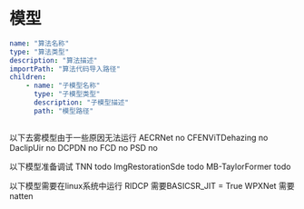 # 模型

```yml
name: "算法名称"
type: "算法类型"
description: "算法描述"
importPath: "算法代码导入路径"
children:
    - name: "子模型名称"
      type: "子模型类型"
      description: "子模型描述"
      path: "模型路径"


```

```typescript


```

以下去雾模型由于一些原因无法运行
AECRNet no
CFENViTDehazing no
DaclipUir no
DCPDN no
FCD no
PSD no

以下模型准备调试
TNN todo
ImgRestorationSde todo
MB-TaylorFormer todo

以下模型需要在linux系统中运行
RIDCP 需要BASICSR_JIT = True
WPXNet 需要natten
